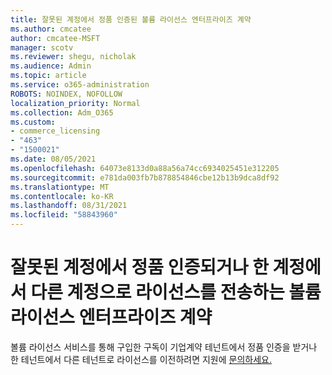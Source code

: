 ```yaml
---
title: 잘못된 계정에서 정품 인증된 볼륨 라이선스 엔터프라이즈 계약
ms.author: cmcatee
author: cmcatee-MSFT
manager: scotv
ms.reviewer: shegu, nicholak
ms.audience: Admin
ms.topic: article
ms.service: o365-administration
ROBOTS: NOINDEX, NOFOLLOW
localization_priority: Normal
ms.collection: Adm_O365
ms.custom:
- commerce_licensing
- "463"
- "1500021"
ms.date: 08/05/2021
ms.openlocfilehash: 64073e8133d0a88a56a74cc6934025451e312205
ms.sourcegitcommit: e781da003fb7b878854846cbe12b13b9dca8df92
ms.translationtype: MT
ms.contentlocale: ko-KR
ms.lasthandoff: 08/31/2021
ms.locfileid: "58843960"
---
```

# <a name="volume-licensing-enterprise-agreement-activated-on-the-wrong-account-or-transferring-licenses-from-one-account-to-another"></a>잘못된 계정에서 정품 인증되거나 한 계정에서 다른 계정으로 라이선스를 전송하는 볼륨 라이선스 엔터프라이즈 계약

볼륨 라이선스 서비스를 통해 구입한 구독이 기업계약 테넌트에서 정품 인증을 받거나  한 테넌트에서 다른 테넌트로 라이선스를 이전하려면 지원에  [문의하세요.](https://go.microsoft.com/fwlink/p/?linkid=518322)